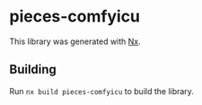 # pieces-comfyicu

This library was generated with [Nx](https://nx.dev).

## Building

Run `nx build pieces-comfyicu` to build the library.

